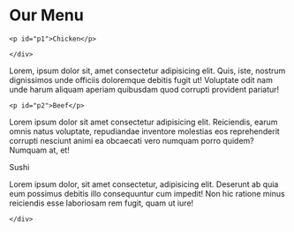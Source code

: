 <html lang="en">
<head>
	<meta charset="UTF-8">
	<meta name="viewport" content="width=device-width, initial-scale=1.0">
	 <link rel="stylesheet" href="css/style.css">
	<title>Responsive Layout</title>



</head>
<body>
	<div class="row">
	<h1>Our Menu</h1>
  <div class="col-lg-4 col-md-6 col-sm-12" id="container">
    
  	<p id="p1">Chicken</p>

  	</div>

  

  <div class="col-lg-4 col-md-6 col-sm-12" id="container"><p>Lorem, ipsum dolor sit, amet consectetur adipisicing elit. Quis, iste, nostrum dignissimos unde officiis doloremque debitis fugit ut! Voluptate odit nam unde harum aliquam aperiam quibusdam quod corrupti provident pariatur!</p>

  	<p id="p2">Beef</p>

  </div>

  <div class="col-lg-4 col-md-12 col-sm-12" id="container"><p>Lorem ipsum dolor sit amet consectetur adipisicing elit. Reiciendis, earum omnis natus voluptate, repudiandae inventore molestias eos reprehenderit corrupti nesciunt animi ea obcaecati vero numquam porro quidem? Numquam at, et!</p>

  </div>

  <p id="p3">Sushi</p>

  <div class="col-lg-4 col-md-12 col-sm-12" id="container"><p>Lorem ipsum dolor, sit amet consectetur, adipisicing elit. Deserunt ab quia eum possimus debitis illo consequuntur cum impedit! Non hic ratione minus reiciendis esse laboriosam rem fugit, quam ut iure!</p>

	</div>	

</body>
</html>
